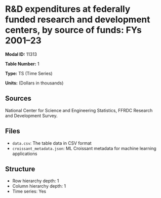 # R&D expenditures at federally funded research and development centers, by source of funds: FYs 2001&#8211;23

**Modal ID:** 11313

**Table Number:** 1

**Type:** TS (Time Series)

**Units:** (Dollars in thousands)

## Sources

National Center for Science and Engineering Statistics, FFRDC Research and Development Survey.

## Files

- `data.csv`: The table data in CSV format
- `croissant_metadata.json`: ML Croissant metadata for machine learning applications

## Structure

- Row hierarchy depth: 1
- Column hierarchy depth: 1
- Time series: Yes
